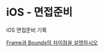 # iOS - 면접준비
iOS 면접준비 기록

[Frame과 Bounds의 차이점을 설명하시오](https://resisted-uncle-cc7.notion.site/Bounds-Frame-dd7854588f724f639796160caee17016)
